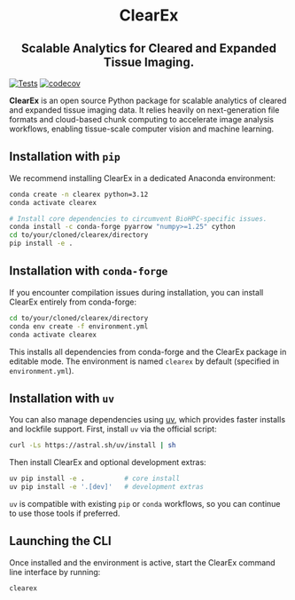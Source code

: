 <h1 align="center"> ClearEx
<h2 align="center"> Scalable Analytics for Cleared and Expanded Tissue Imaging.
</h2>
</h1>

[![Tests](https://github.com/TheDeanLab/clearex/actions/workflows/tests.yaml/badge.svg)](https://github.com/TheDeanLab/navigate/actions/workflows/push_checks.yaml)
[![codecov](https://codecov.io/gh/TheDeanLab/clearex/graph/badge.svg?token=ONldpMpLse)](https://codecov.io/gh/TheDeanLab/clearex)

**ClearEx** is an open source Python package for scalable analytics of cleared and expanded tissue imaging data. It relies heavily on next-generation file formats and cloud-based chunk computing to accelerate image analysis workflows, enabling tissue-scale computer vision and machine learning.

## Installation with `pip`

We recommend installing ClearEx in a dedicated Anaconda environment:

```bash
conda create -n clearex python=3.12
conda activate clearex

# Install core dependencies to circumvent BioHPC-specific issues.
conda install -c conda-forge pyarrow "numpy>=1.25" cython
cd to/your/cloned/clearex/directory
pip install -e .
```

## Installation with `conda-forge`

If you encounter compilation issues during installation, you can install ClearEx entirely from conda-forge:

```bash
cd to/your/cloned/clearex/directory
conda env create -f environment.yml
conda activate clearex
```

This installs all dependencies from conda-forge and the ClearEx package in editable mode. The environment is named `clearex` by default (specified in `environment.yml`).

## Installation with `uv`

You can also manage dependencies using [uv](https://github.com/astral-sh/uv),
which provides faster installs and lockfile support. First, install `uv` via the
official script:

```bash
curl -Ls https://astral.sh/uv/install | sh
```

Then install ClearEx and optional development extras:

```bash
uv pip install -e .          # core install
uv pip install -e '.[dev]'   # development extras
```

`uv` is compatible with existing `pip` or `conda` workflows, so you can continue
to use those tools if preferred.


## Launching the CLI

Once installed and the environment is active, start the ClearEx command line interface by running:

```bash
clearex
```
